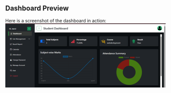##  Dashboard Preview

Here is a screenshot of the dashboard in action:
![](https://raw.githubusercontent.com/anita9265/student_portal/e6a5277042e0a5a97f42b2bb84de07cafb33863a/student_portal_dashboard.png)
